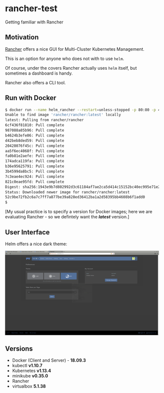 # rancher-test

Getting familiar with Rancher

## Motivation

[Rancher](http://rancher.com/) offers a nice GUI for Multi-Cluster Kubernetes Management.

This is an option for anyone who does not with to use `helm`.

Of course, under the covers Rancher actually uses `helm` itself, but sometimes a dashboard is handy.

Rancher also offers a CLI tool.

## Run with Docker

```bash
$ docker run --name helm_rancher --restart=unless-stopped -p 80:80 -p 443:443 rancher/rancher
Unable to find image 'rancher/rancher:latest' locally
latest: Pulling from rancher/rancher
6cf436f81810: Pull complete 
987088a85b96: Pull complete 
b4624b3efe06: Pull complete 
d42beb8ded59: Pull complete 
20428076f45c: Pull complete 
aa5f6ec4068f: Pull complete 
fa0b81e2aefe: Pull complete 
174adca119fa: Pull complete 
b36e95625791: Pull complete 
3b4599da8bc5: Pull complete 
7c3eae4ec924: Pull complete 
821c0eae95fd: Pull complete 
Digest: sha256:1943e9b7d802992d3c61184af7ae2ca5d414c15152bc40ec995e71e28cb80844
Status: Downloaded newer image for rancher/rancher:latest
52c9be72fb2c6a7c7ff7a877be39a828ed36412ba1a2d58395bb4608b6f1add0
$
```

[My usual practice is to specify a version for Docker images; here we are evaluating
 Rancher - so we defintely want the ___latest___ version.]

## User Interface

Helm offers a nice dark theme:

![Helm dark](images/Rancher_dark_theme.png)

## Versions

* Docker (Client and Server) - __18.09.3__
* kubectl __v1.10.7__
* Kubernetes __v1.13.4__
* minikube __v0.35.0__
* Rancher
* virtualbox __5.1.38__
